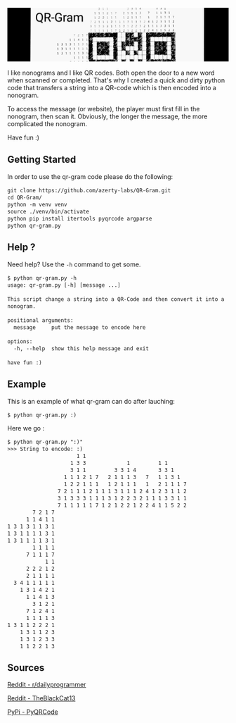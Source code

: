![qrcode](README.assets/banner.jpg)

I like nonograms and I like QR codes. Both open the door to a new word when scanned or completed. That's why I created a quick and dirty python code that transfers a string into a QR-code which is then encoded into a nonogram.

To access the message (or website), the player must first fill in the nonogram, then scan it. Obviously, the longer the message, the more complicated the nonogram.

Have fun :)

## Getting Started

In order to use the qr-gram code please do the following: 
```
git clone https://github.com/azerty-labs/QR-Gram.git
cd QR-Gram/
python -m venv venv
source ./venv/bin/activate
python pip install itertools pyqrcode argparse
python qr-gram.py
```

## Help ?

Need help? Use the `-h` command to get some.

```
$ python qr-gram.py -h
usage: qr-gram.py [-h] [message ...]

This script change a string into a QR-Code and then convert it into a nonogram.

positional arguments:
  message     put the message to encode here

options:
  -h, --help  show this help message and exit

have fun :)
```

## Example

This is an example of what qr-gram can do after lauching:

```
$ python qr-gram.py :)
```

Here we go : 
```
$ python qr-gram.py ":)"
>>> String to encode: :)
                      1 1                                
                    1 3 3             1         1 1      
                    3 1 1         3 3 1 4       3 3 1    
                  1 1 1 2 1 7   2 1 1 1 3   7   1 1 3 1  
                  1 2 2 1 1 1   1 2 1 1 1   1   2 1 1 1 7
                7 2 1 1 1 2 1 1 1 3 1 1 1 2 4 1 2 3 1 1 2
                3 1 3 3 3 1 1 1 3 1 2 2 3 2 1 1 1 3 3 1 1
                7 1 1 1 1 1 7 1 2 1 2 2 1 2 2 4 1 1 5 2 2
        7 2 1 7
      1 1 4 1 1
1 3 1 3 1 1 3 1
1 3 1 1 1 1 3 1
1 3 1 1 1 1 3 1
        1 1 1 1
      7 1 1 1 7
            1 1
      2 2 2 1 2
      2 1 1 1 1
  3 4 1 1 1 1 1
    1 3 1 4 2 1
      1 1 4 1 3
        3 1 2 1
      7 1 2 4 1
      1 1 1 1 3
1 3 1 1 2 2 2 1
    1 3 1 1 2 3
    1 3 1 2 3 3
    1 1 2 2 1 3
```

## Sources

[Reddit - r/dailyprogrammer]( https://www.reddit.com/r/dailyprogrammer/comments/42lhem/20160125_challenge_251_easy_create_nonogram/)

[Reddit - TheBlackCat13]( https://www.reddit.com/user/TheBlackCat13/)

[PyPi - PyQRCode](https://pypi.org/project/PyQRCode/)
